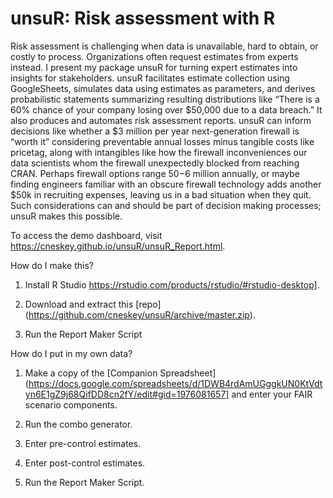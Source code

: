 # unsuR: Risk assessment with R

Risk assessment is challenging when data is unavailable, hard to obtain, or costly to process. Organizations often request estimates from experts instead. I present my package unsuR for turning expert estimates into insights for stakeholders. unsuR facilitates estimate collection using GoogleSheets, simulates data using estimates as parameters, and derives probabilistic statements summarizing resulting distributions like “There is a 60% chance of your company losing over $50,000 due to a data breach.” It also produces and automates risk assessment reports. unsuR can inform decisions like whether a $3 million per year next-generation firewall is “worth it” considering preventable annual losses minus tangible costs like pricetag, along with intangibles like how the firewall inconveniences our data scientists whom the firewall unexpectedly blocked from reaching CRAN. Perhaps firewall options range $50-$6 million annually, or maybe finding engineers familiar with an obscure firewall technology adds another $50k in recruiting expenses, leaving us in a bad situation when they quit. Such considerations can and should be part of decision making processes; unsuR makes this possible.

To access the demo dashboard, visit https://cneskey.github.io/unsuR/unsuR_Report.html.

How do I make this?
1. Install R Studio https://rstudio.com/products/rstudio/#rstudio-desktop].

2. Download and extract this [repo] (https://github.com/cneskey/unsuR/archive/master.zip).

3. Run the Report Maker Script

How do I put in my own data?

1. Make a copy of the [Companion Spreadsheet](https://docs.google.com/spreadsheets/d/1DWB4rdAmUGggkUN0KtVdtyn6E1gZ9j68QifDD8cn2fY/edit#gid=1976081657] and enter your FAIR scenario components.

2. Run the combo generator.

3. Enter pre-control estimates.

4. Enter post-control estimates.

5. Run the Report Maker Script.
